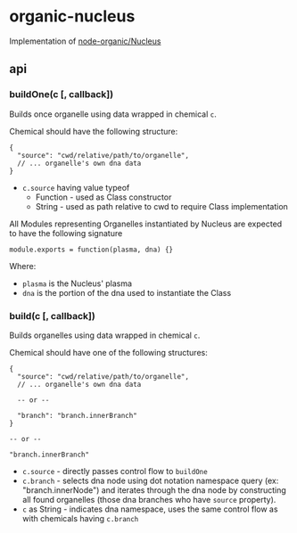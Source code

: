 # organic-nucleus

Implementation of [node-organic/Nucleus](https://github.com/VarnaLab/node-organic/blob/master/docs/Nucleus.md)

## api

### buildOne(c [, callback])

Builds once organelle using data wrapped in chemical `c`.

Chemical should have the following structure:

    {
      "source": "cwd/relative/path/to/organelle",
      // ... organelle's own dna data
    }


  * `c.source` having value typeof
    * Function - used as Class constructor
    * String - used as path relative to cwd to require Class implementation

All Modules representing Organelles instantiated by Nucleus are expected to have the following signature

    module.exports = function(plasma, dna) {}

Where:

  * `plasma` is the Nucleus' plasma
  * `dna` is the portion of the dna used to instantiate the Class

### build(c [, callback])

Builds organelles using data wrapped in chemical `c`.

Chemical should have one of the following structures:

    {
      "source": "cwd/relative/path/to/organelle",
      // ... organelle's own dna data

      -- or --

      "branch": "branch.innerBranch"
    }

    -- or --

    "branch.innerBranch"


  * `c.source` - directly passes control flow to `buildOne` 
  * `c.branch` - selects dna node using dot notation namespace query (ex: "branch.innerNode") and iterates through the dna node by constructing all found organelles (those dna branches who have `source` property).
  * `c` as String - indicates dna namespace, uses the same control flow as with chemicals having `c.branch`